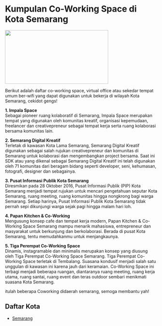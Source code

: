 # Kumpulan Co-Working Space di Kota Semarang

<img src="http://sandec.org/images/sandec-logo.png" height="177px" width="341px" align="center">

Berikut adalah daftar co-working space, virtual office atau sekedar tempat umum ber-wifi yang dapat digunakan untuk bekerja di wilayah Kota Semarang, cekidot gengs!

**1. Impala Space** \
Sebagai pioneer ruang kolaboratif di Semarang, Impala Space merupakan tempat yang digunakan oleh komunitas kreatif, organisasi kepemudaan, freelancer dan creativepreneur sebagai tempat kerja serta ruang kolaborasi bersama komunitas lain.

**2. Semarang Digital Kreatif** \
Terletak di kawasan Kota Lama Semarang, Semarang Digital Kreatif digunakan sebagai salah rujukan creativepreneur dan komunitas di Semarang untuk kolaborasi dan mengembangkan project bersama. Saat ini SDK atau yang dikenal sebagai Semarang Digital Kreatif ini telah digunakan oleh 71 komunitas dari beragam bidang seperti developer, seni, kehumasan, fotografi, designer dan sebagainya.

**3. Pusat Informasi Publik Kota Semarang** \
Diresmikan pada 28 Oktober 2016, Pusat Informasi Publik (PIP) Kota Semarang menjadi tempat rujukan untuk mencari pengetahuan seputar Kota Semarang, ruang meeting, ruang komunitas hingga nongkrong bagi warga Semarang. Setiap harinya, Pusat Informasi Publik Kota Semarang tidak pernah sepi dikunjungi warga sejak pagi hingga malam hari loh. 

**4. Papan Kitchen & Co-Working** \
Mengusung konsep cafe dan tempat kerja modern, Papan Kitchen & Co-Working Space Semarang mampu menarik mahasiswa, entrepreneur dan masyarakat untuk berkunjung dan berkolaborasi. Berada di pusat Kota Semarang, tentu memudahkanmu untuk menjangkaunya.

**5. Tiga Perempat Co-Working Space** \
Dinamis, instagramable dan minimalis merupakan konsep yang diusung oleh Tiga Perempat Co-Working Space Semarang. Tiga Perempat Co-Working Space terletak di Tembalang. Suasana kondusif menjadi salah satu unggulan di kawasan ini karena jauh dari keramaian. Co-Working Space ini terbagi menjadi beberapa ruangan, diantaranya ruang meeting, ruang kerja utama, ruang santai, ruang event dan teras outdoor sembari menikmati suasana Kota Semarang.


itulah beberapa Coworking didaerah semarang, semoga membantu yah!

## Daftar Kota

- [Semarang](#Semarang)